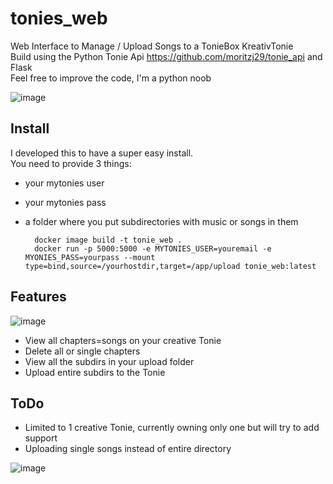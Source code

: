 # tonies_web
Web Interface to Manage / Upload Songs to a TonieBox KreativTonie  
Build using the Python Tonie Api https://github.com/moritzj29/tonie_api and Flask  
Feel free to improve the code, I'm a python noob 

![image](https://user-images.githubusercontent.com/18744493/165509616-dfc7199e-8aa6-4648-afb6-3a4e2bbf17fd.png)

## Install
I developed this to have a super easy install.  
You need to provide 3 things:
- your mytonies user
- your mytonies pass
- a folder where you put subdirectories with music or songs in them

        docker image build -t tonie_web .
        docker run -p 5000:5000 -e MYTONIES_USER=youremail -e MYONIES_PASS=yourpass --mount type=bind,source=/yourhostdir,target=/app/upload tonie_web:latest

## Features
![image](https://user-images.githubusercontent.com/18744493/165516260-d04ec3f1-448b-4793-9c02-021254340908.png)


- View all chapters=songs on your creative Tonie
- Delete all or single chapters
- View all the subdirs in your upload folder
- Upload entire subdirs to the Tonie

## ToDo
- Limited to 1 creative Tonie, currently owning only one but will try to add support
- Uploading single songs instead of entire directory

![image](https://user-images.githubusercontent.com/18744493/165516423-e82fc4ac-1326-4e73-aef9-bedd35982ac3.png)
